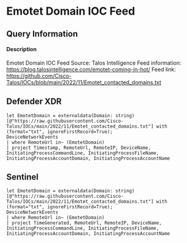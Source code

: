 # Emotet Domain IOC Feed

## Query Information

#### Description
Emotet Domain IOC Feed
Source: Talos Intelligence
Feed information: https://blog.talosintelligence.com/emotet-coming-in-hot/
Feed link: https://github.com/Cisco-Talos/IOCs/blob/main/2022/11/Emotet_contacted_domains.txt

## Defender XDR
```KQL
let EmotetDomain = externaldata(Domain: string)[@"https://raw.githubusercontent.com/Cisco-Talos/IOCs/main/2022/11/Emotet_contacted_domains.txt"] with (format="txt", ignoreFirstRecord=True);
DeviceNetworkEvents
| where RemoteUrl in~ (EmotetDomain)
| project Timestamp, RemoteUrl, RemoteIP, DeviceName, InitiatingProcessCommandLine, InitiatingProcessFileName, InitiatingProcessAccountDomain, InitiatingProcessAccountName
```

## Sentinel
```KQL
let EmotetDomain = externaldata(Domain: string)[@"https://raw.githubusercontent.com/Cisco-Talos/IOCs/main/2022/11/Emotet_contacted_domains.txt"] with (format="txt", ignoreFirstRecord=True);
DeviceNetworkEvents
| where RemoteUrl in~ (EmotetDomain)
| project TimeGenerated, RemoteUrl, RemoteIP, DeviceName, InitiatingProcessCommandLine, InitiatingProcessFileName, InitiatingProcessAccountDomain, InitiatingProcessAccountName
```